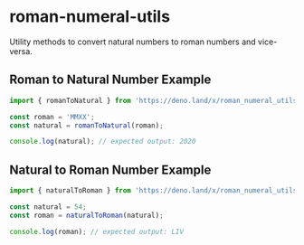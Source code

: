 # roman-numeral-utils

Utility methods to convert natural numbers to roman numbers and vice-versa.

## Roman to Natural Number Example

```typescript
import { romanToNatural } from 'https://deno.land/x/roman_numeral_utils@0.1.0/mod.ts';

const roman = 'MMXX';
const natural = romanToNatural(roman);

console.log(natural); // expected output: 2020
```

## Natural to Roman Number Example

```typescript
import { naturalToRoman } from 'https://deno.land/x/roman_numeral_utils@0.1.0/mod.ts';

const natural = 54;
const roman = naturalToRoman(natural);

console.log(roman); // expected output: LIV
```
